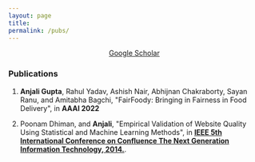```yaml
---
layout: page
title: 
permalink: /pubs/
---
```


<p align="center">
<a href = "https://scholar.google.com/citations?user=mnoyw8MAAAAJ&hl=en">Google Scholar</a>
</p>


### Publications
1. **Anjali Gupta**, Rahul Yadav, Ashish Nair, Abhijnan Chakraborty, Sayan Ranu, and Amitabha Bagchi, "FairFoody: Bringing in Fairness in Food Delivery", in **AAAI 2022**

2. Poonam Dhiman, and **Anjali**, "Empirical Validation of Website Quality
Using Statistical and Machine Learning Methods", in **[IEEE 5th International Conference on Confluence The Next Generation Information Technology, 2014.](https://ieeexplore.ieee.org/document/6949363)**.  

